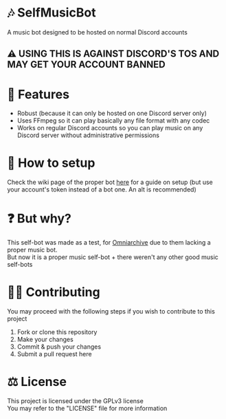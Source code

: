 # 🎶 SelfMusicBot
A music bot designed to be hosted on normal Discord accounts
## ⚠ USING THIS IS AGAINST DISCORD'S TOS AND MAY GET YOUR ACCOUNT BANNED

# 📌 Features
- Robust (because it can only be hosted on one Discord server only)
- Uses FFmpeg so it can play basically any file format with any codec
- Works on regular Discord accounts so you can play music on any Discord server without administrative permissions

# 🔧 How to setup
Check the wiki page of the proper bot [here](https://github.com/vlOd2/PYMusicBot/wiki/Setup) for a guide on setup (but use your account's token instead of a bot one. An alt is recommended)

# ❓ But why?
This self-bot was made as a test, for [Omniarchive](https://omniarchive.uk) due to them lacking a proper music bot.<br>
But now it is a proper music self-bot + there weren't any other good music self-bots

# 👨‍💻 Contributing
You may proceed with the following steps if you wish to contribute to this project

1. Fork or clone this repository
2. Make your changes
3. Commit & push your changes
4. Submit a pull request here

# ⚖ License
This project is licensed under the GPLv3 license
<br>
You may refer to the "LICENSE" file for more information
